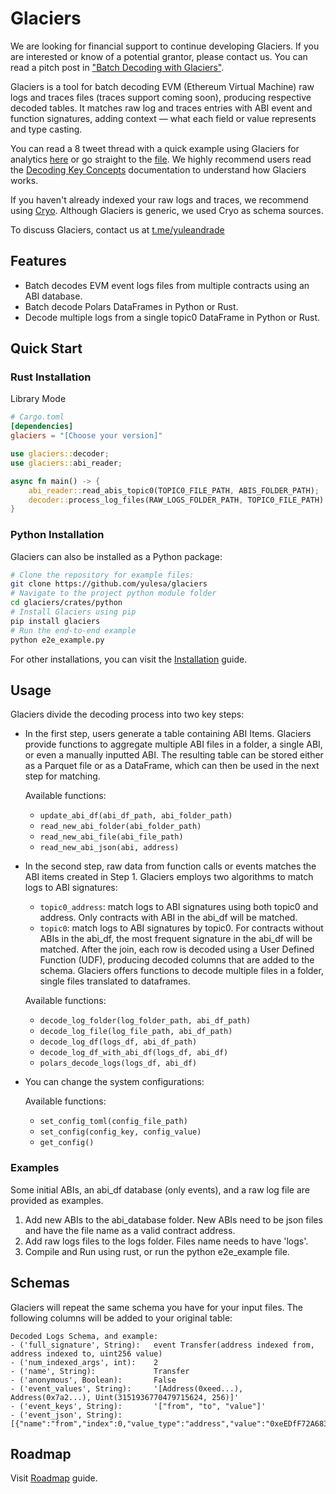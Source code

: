 # Glaciers

We are looking for financial support to continue developing Glaciers. If you are interested or know of a potential grantor, please contact us. You can read a pitch post in ["Batch Decoding with Glaciers"](https://glaciers.substack.com/p/batch-decoding-with-glaciers).

Glaciers is a tool for batch decoding EVM (Ethereum Virtual Machine) raw logs and traces files (traces support coming soon), producing respective decoded tables. It matches raw log and traces entries with ABI event and function signatures, adding context — what each field or value represents and type casting.

You can read a 8 tweet thread with a quick example using Glaciers for analytics [here](https://x.com/yulesa/status/1879574555158831389) or go straight to the [file](./glacier_analytics_example/glacier_analytics_example.ipynb). We highly recommend users read the [Decoding Key Concepts](./docs/decoding_key_concepts.md) documentation to understand how Glaciers works.

If you haven't already indexed your raw logs and traces, we recommend using [Cryo](https://github.com/paradigmxyz/cryo). Although Glaciers is generic, we used Cryo as schema sources.

To discuss Glaciers, contact us at [t.me/yuleandrade](http://t.me/yuleandrade)


## Features
- Batch decodes EVM event logs files from multiple contracts using an ABI database.
- Batch decode Polars DataFrames in Python or Rust.
- Decode multiple logs from a single topic0 DataFrame in Python or Rust.

## Quick Start
### Rust Installation
Library Mode
```toml
# Cargo.toml
[dependencies]
glaciers = "[Choose your version]"
```
```rust
use glaciers::decoder;
use glaciers::abi_reader;

async fn main() -> {
    abi_reader::read_abis_topic0(TOPIC0_FILE_PATH, ABIS_FOLDER_PATH);
    decoder::process_log_files(RAW_LOGS_FOLDER_PATH, TOPIC0_FILE_PATH).await;
}
```
### Python Installation

Glaciers can also be installed as a Python package:

```bash
# Clone the repository for example files:
git clone https://github.com/yulesa/glaciers
# Navigate to the project python module folder
cd glaciers/crates/python
# Install Glaciers using pip
pip install glaciers
# Run the end-to-end example
python e2e_example.py
```
For other installations, you can visit the [Installation](./docs/installation.md) guide.
## Usage

Glaciers divide the decoding process into two key steps:

- In the first step, users generate a table containing ABI Items. Glaciers provide functions to aggregate multiple ABI files in a folder, a single ABI, or even a manually inputted ABI. The resulting table can be stored either as a Parquet file or as a DataFrame, which can then be used in the next step for matching.

    Available functions:
    - `update_abi_df(abi_df_path, abi_folder_path)`
    - `read_new_abi_folder(abi_folder_path)`
    - `read_new_abi_file(abi_file_path)`
    - `read_new_abi_json(abi, address)`

- In the second step, raw data from function calls or events matches the ABI items created in Step 1. Glaciers employs two algorithms to match logs to ABI signatures:
    - `topic0_address`: match logs to ABI signatures using both topic0 and address. Only contracts with ABI in the abi_df will be matched.
    - `topic0`: match logs to ABI signatures by topic0. For contracts without ABIs in the abi_df, the most frequent signature in the abi_df will be matched.
After the join, each row is decoded using a User Defined Function (UDF), producing decoded columns that are added to the schema. Glaciers offers functions to decode multiple files in a folder, single files translated to dataframes.

    Available functions:
    - `decode_log_folder(log_folder_path, abi_df_path)`
    - `decode_log_file(log_file_path, abi_df_path)`
    - `decode_log_df(logs_df, abi_df_path)`
    - `decode_log_df_with_abi_df(logs_df, abi_df)`
    - `polars_decode_logs(logs_df, abi_df)`

- You can change the system configurations:

    Available functions:
    - `set_config_toml(config_file_path)`
    - `set_config(config_key, config_value)`
    - `get_config()`

### Examples

Some initial ABIs, an abi_df database (only events), and a raw log file are provided as examples.

1. Add new ABIs to the abi_database folder. New ABIs need to be json files and have the file name as a valid contract address.
2. Add raw logs files to the logs folder. Files name needs to have 'logs'.
3. Compile and Run using rust, or run the python e2e_example file.

## Schemas

Glaciers will repeat the same schema you have for your input files.
The following columns will be added to your original table:

    Decoded Logs Schema, and example:
    - ('full_signature', String):   event Transfer(address indexed from, address indexed to, uint256 value)
    - ('num_indexed_args', int):    2
    - ('name', String):             Transfer
    - ('anonymous', Boolean):       False
    - ('event_values', String):     '[Address(0xeed...), Address(0x7a2...), Uint(3151936770479715624, 256)]'
    - ('event_keys', String):       '["from", "to", "value"]'
    - ('event_json', String):       [{"name":"from","index":0,"value_type":"address","value":"0xeEDfF72A683058F8FF531e8c98575f920430FdC5"}...]

## Roadmap

Visit [Roadmap](./docs/roadmap.md) guide.

